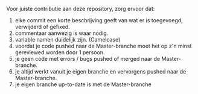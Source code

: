 Voor juiste contributie aan deze repository, zorg ervoor dat:

1. elke commit een korte beschrijving geeft van wat er is toegevoegd, verwijderd of gefixed.
2. commentaar aanwezig is waar nodig.
3. variable namen duidelijk zijn. (Camelcase)
4. voordat je code pushed naar de Master-branche moet het op z'n minst gereviewed worden door 1 persoon.
5. je geen code met errors / bugs pushed of merged naar de Master-branche.
6. je altijd werkt vanuit je eigen branche en vervorgens pushed naar de Master-branche.
7. je eigen branche up-to-date is met de Master-branche
